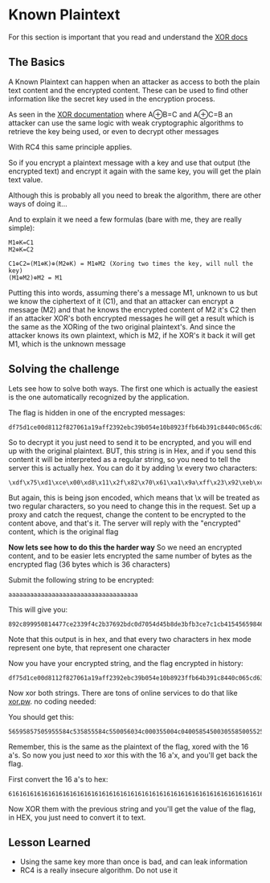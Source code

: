 # Known Plaintext

For this section is important that you read and understand the [XOR docs](xor)

## The Basics

A Known Plaintext can happen when an attacker as access to both the plain text content and the encrypted content.
These can be used to find other information like the secret key used in the encryption process.

As seen in the [XOR documentation](xor) where  A⊕B=C  and A⊕C=B an attacker can use the same logic with weak cryptographic algorithms to retrieve the key being used, or even to decrypt other messages

With RC4 this same principle applies.

So if you encrypt a plaintext message with a key and use that output (the encrypted text) and encrypt it again with the same key, you will get the plain text value.

Although this is probably all you need to break the algorithm, there are other ways of doing it...

And to explain it we need a few formulas (bare with me, they are really simple):

```plaintext
M1⊕K=C1
M2⊕K=C2

C1⊕C2=(M1⊕K)⊕(M2⊕K) = M1⊕M2 (Xoring two times the key, will null the key)
(M1⊕M2)⊕M2 = M1
```

Putting this into words, assuming there's a message M1, unknown to us but we know the ciphertext of it (C1), and that an attacker can encrypt a message (M2) and that he knows the encrypted content of M2 it's C2 then if an attacker XOR's both encrypted messages he will get a result which is the same as the XORing of the two original plaintext's. And since the attacker knows its own plaintext, which is M2, if he XOR's it back it will get M1, which is the unknown message

## Solving the challenge

Lets see how to solve both ways.
The first one which is actually the easiest is the one automatically recognized by the application.

The flag is hidden in one of the encrypted messages:

```plaintext
df75d1ce00d8112f827061a19aff2392ebc39b054e10b8923ffb64b391c8440c065cd63b
```

So to decrypt it you just need to send it to be encrypted, and you will end up with the original plaintext.
BUT, this string is in Hex, and if you send this content it will be interpreted as a regular string, so you need to tell the server this is actually hex. You can do it by adding \x every two characters:

```plaintext
\xdf\x75\xd1\xce\x00\xd8\x11\x2f\x82\x70\x61\xa1\x9a\xff\x23\x92\xeb\xc3\x9b\x05\x4e\x10\xb8\x92\x3f\xfb\x64\xb3\x91\xc8\x44\x0c\x06\x5c\xd6\x3b
```

But again, this is being json encoded, which means that \x will be treated as two regular characters, so you need to change this in the request. Set up a proxy and catch the request, change the content to be encrypted to the content above, and that's it. The server will reply with the "encrypted" content, which is the original flag

**Now lets see how to do this the harder way**
So we need an encrypted content, and to be easier lets encrypted the same number of bytes as the encrypted flag (36 bytes which is 36 characters)

Submit the following string to be encrypted:

```plaintext
aaaaaaaaaaaaaaaaaaaaaaaaaaaaaaaaaaaa
```

This will give you:

```plaintext
892c899950814477ce2339f4c2b37692bdc0d7054d45b8de3bfb3ce7c1cb415456598468
```

Note that this output is in hex, and that every two characters in hex mode represent one byte, that represent one character

Now you have your encrypted string, and the flag encrypted in history:

```plaintext
df75d1ce00d8112f827061a19aff2392ebc39b054e10b8923ffb64b391c8440c065cd63b
```

Now xor both strings. There are tons of online services to do that like [xor.pw](http://xor.pw/). no coding needed:

You should get this:

```plaintext
56595857505955584c535855584c550056034c000355004c040058545003055850055253
```

Remember, this is the same as the plaintext of the flag, xored with the 16 a's.
So now you just need to xor this with the 16 a'x, and you'll get back the flag.

First convert the 16 a's to hex:

```plaintext
616161616161616161616161616161616161616161616161616161616161616161616161
```

Now XOR them with the previous string and you'll get the value of the flag, in HEX, you just need to convert it to text.

## Lesson Learned

* Using the same key more than once is bad, and can leak information
* RC4 is a really insecure algorithm. Do not use it
